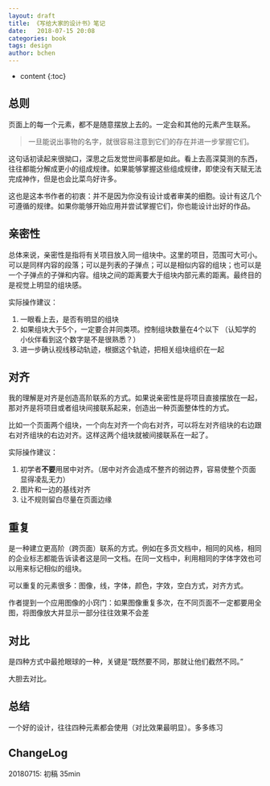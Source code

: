 ```yaml
---
layout: draft
title: 《写给大家的设计书》笔记
date:   2018-07-15 20:08
categories: book
tags: design
author: bchen
---
```


* content
{:toc}

## 总则

页面上的每一个元素，都不是随意摆放上去的。一定会和其他的元素产生联系。

> 一旦能说出事物的名字，就很容易注意到它们的存在并进一步掌握它们。

这句话初读起来很拗口，深思之后发觉世间事都是如此。看上去高深莫测的东西，往往都能分解成更小的组成规律。如果能够掌握这些组成规律，即使没有天赋无法完成神作，但是也会比菜鸟好许多。

这也是这本书作者的初衷：并不是因为你没有设计或者审美的细胞。设计有这几个可遵循的规律。如果你能够开始应用并尝试掌握它们，你也能设计出好的作品。





## 亲密性

总体来说，亲密性是指将有关项目放入同一组块中。这里的项目，范围可大可小。可以是同样内容的段落；可以是列表的子弹点；可以是相似内容的组块；也可以是一个子弹点的子弹和内容。组块之间的距离要大于组块内部元素的距离。最终目的是视觉上明显的组块感。

实际操作建议：

1. 一眼看上去，是否有明显的组块
2. 如果组块大于5个，一定要合并同类项。控制组块数量在4个以下 （认知学的小伙伴看到这个数字是不是很熟悉？）
3. 进一步确认视线移动轨迹，根据这个轨迹，把相关组块组织在一起

## 对齐

我的理解是对齐是创造高阶联系的方式。如果说亲密性是将项目直接摆放在一起，那对齐是将项目或者组块间接联系起来，创造出一种页面整体性的方式。

比如一个页面两个组块，一个向左对齐一个向右对齐，可以将左对齐组块的右边跟右对齐组块的右边对齐。这样这两个组块就被间接联系在一起了。

实际操作建议：

1. 初学者**不要**用居中对齐。（居中对齐会造成不整齐的弱边界，容易使整个页面显得凌乱无力）
2. 图片和一边的基线对齐
3. 让不规则留白尽量在页面边缘

## 重复

是一种建立更高阶（跨页面）联系的方式。例如在多页文档中，相同的风格，相同的企业标志都能告诉读者这是同一文档。在同一文档中，利用相同的字体字效也可以用来标记相似的组块。

可以重复的元素很多：图像，线，字体，颜色，字效，空白方式，对齐方式。

作者提到一个应用图像的小窍门：如果图像重复多次，在不同页面不一定都要用全图，将图像放大并显示一部分往往效果不会差

## 对比

是四种方式中最抢眼球的一种，关键是“既然要不同，那就让他们截然不同。”

大胆去对比。

## 总结

一个好的设计，往往四种元素都会使用（对比效果最明显）。多多练习

## ChangeLog

20180715: 初稿 35min
